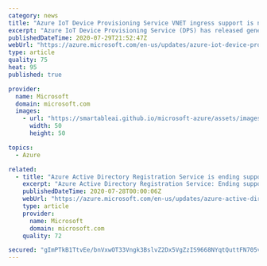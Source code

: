 ```yaml
---
category: news
title: "Azure IoT Device Provisioning Service VNET ingress support is now available"
excerpt: "Azure IoT Device Provisioning Service (DPS) has released general availability support for Virtual Networks (VNET)."
publishedDateTime: 2020-07-29T21:52:47Z
webUrl: "https://azure.microsoft.com/en-us/updates/azure-iot-device-provisioning-service-vnet-ingress-support-is-now-available/"
type: article
quality: 75
heat: 95
published: true

provider:
  name: Microsoft
  domain: microsoft.com
  images:
    - url: "https://smartableai.github.io/microsoft-azure/assets/images/organizations/microsoft.com-50x50.jpg"
      width: 50
      height: 50

topics:
  - Azure

related:
  - title: "Azure Active Directory Registration Service is ending support for TLS 1.0 and 1.1"
    excerpt: "Azure Active Directory Registration Service: Ending support for TLS 1.0 and 1.1 and preparing for TLS 1.2 in US Gov and commercial clouds"
    publishedDateTime: 2020-07-28T00:00:06Z
    webUrl: "https://azure.microsoft.com/en-us/updates/azure-active-directory-registration-service-is-ending-support-for-tls-10-and-11/"
    type: article
    provider:
      name: Microsoft
      domain: microsoft.com
    quality: 72

secured: "gImPTkB1TtvEe/bnVxwOT33Vngk3BslvZ2Dx5VgZzIS9668NYqtQuttFN705vtPantXs6JpxCvgFCRpcF6zt5qPyuzpQkyfQfpnBOqwl/ITrGSEsKltB/sZjFTsj7dUl8oMZNJd4ZOAS7X++QeLLHi6fWkn/kVvu5rVEWjVSwUMpeqjLh3WzjdVWeoM3spoYO73xJDjIsllxh1v6fFs+3Lld1dMG/Vd4ujyfcKYI6WwOxUESd1yPWtls3xYmK9rJAKaUjIoarrbe0CdfOL2VfXEsOVit/0q67EJt/REpRwv24LWWf0IKGYI4LT384kCx31dnns/ZEW37izUVF1+BjQ==;0QaEyFvmn7Vn9//186FqFg=="
---
```



